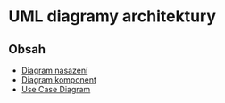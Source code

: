 # UML diagramy architektury

## Obsah
- [Diagram nasazení](/EDA/Diagrams/deployment/README.md)
- [Diagram komponent](/EDA/Diagrams/component/README.md)
- [Use Case Diagram](/EDA/Diagrams/useCaseDiagram/README.md)